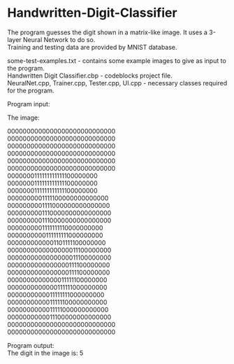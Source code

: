 # Handwritten-Digit-Classifier

The program guesses the digit shown in a matrix-like image. It uses a 3-layer Neural Network to do so.  
Training and testing data are provided by MNIST database.  

some-test-examples.txt - contains some example images to give as input to the program.  
Handwritten Digit Classifier.cbp - codeblocks project file.  
NeuralNet.cpp, Trainer.cpp, Tester.cpp, UI.cpp - necessary classes required for the program.   


Program input:  

The image:  

0000000000000000000000000000  
0000000000000000000000000000  
0000000000000000000000000000  
0000000000000000000000000000  
0000000000000000000000000000  
0000000000000000000000000000  
0000000111111111111100000000  
0000000111111111111100000000  
0000000111111111111100000000  
0000000001111100000000000000  
0000000001111000000000000000  
0000000001110000000000000000  
0000000001110000000000000000  
0000000001111111110000000000  
0000000000111111111000000000  
0000000000001101111100000000  
0000000000000000011100000000  
0000000000000000011100000000  
0000000000000000111100000000  
0000000000000000111100000000  
0000000000000011111100000000  
0000000000000111111000000000  
0000000000011111111000000000  
0000000000011111100000000000  
0000000000011111000000000000  
0000000000011100000000000000  
0000000000000000000000000000  
0000000000000000000000000000  

Program output:  
The digit in the image is: 5  
